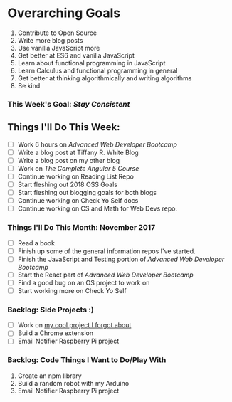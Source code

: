 # Overarching Goals
1. Contribute to Open Source
2. Write more blog posts
3. Use vanilla JavaScript more
4. Get better at ES6 and vanilla JavaScript
5. Learn about functional programming in JavaScript
6. Learn Calculus and functional programming in general
7. Get better at thinking algorithmically and writing algorithms
8. Be kind


### This Week's Goal: *Stay Consistent*

## Things I'll Do This Week:
- [ ] Work 6 hours on *Advanced Web Developer Bootcamp*
- [ ] Write a blog post at Tiffany R. White Blog
- [ ] Write a blog post on my other blog
- [ ] Work on *The Complete Angular 5 Course*
- [ ] Continue working on Reading List Repo
- [ ] Start fleshing out 2018 OSS Goals
- [ ] Start fleshing out blogging goals for both blogs
- [ ] Continue working on Check Yo Self docs
- [ ] Continue working on CS and Math for Web Devs repo.

### Things I'll Do This Month: November 2017
- [ ] Read a book
- [ ] Finish up some of the general information repos I've started.
- [ ] Finish the JavaScript and Testing portion of *Advanced Web Developer Bootcamp*
- [ ] Start the React part of *Advanced Web Developer Bootcamp*
- [ ] Find a good bug on an OS project to work on
- [ ] Start working more on Check Yo Self

### Backlog: Side Projects :)
- [ ] Work on [my cool project I forgot about](https://codepen.io/twhite96/pen/4b7f4bee11d03343ed7ec934b7c575e4)
- [ ] Build a Chrome extension
- [ ] Email Notifier Raspberry Pi project

### Backlog: Code Things I Want to Do/Play With
1. Create an npm library
2. Build a random robot with my Arduino
3. Email Notifier Raspberry Pi project